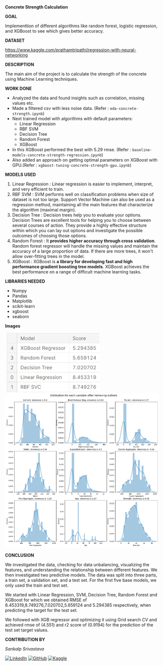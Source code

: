 
  

**Concrete Strength Calculation**

  

**GOAL**

  

Implementtion of different algorithms like random forest, logistic regression, and XGBoost to see which gives better accuracy.

  

**DATASET**

  

https://www.kaggle.com/prathamtripathi/regression-with-neural-networking

  

**DESCRIPTION**

  

The main aim of the project is to calculate the strength of the concrete using Machine Learning techniques.

  

**WORK DONE**

* Analyzed the data and found insights such as correlation, missing values etc.
* Made a filtered csv with less noise data. (Refer : `eda-concrete-strength.ipynb`)
* Next trained model with algorithms with default parameters:
	* Linear Regression
	* RBF SVM
	* Decision Tree
	* Random Forest
	* XGBoost
* In this XGBoost performed the best with 5.29 rmse. (Refer : `baseline-models-concrete-strength-regression.ipynb`)
* Also added an approach on getting optimal parameters on XGBoost with GPU.(Refer : `xgboost-tuning-concrete-strength-gpu.ipynb`)

  

**MODELS USED**

1. Linear Regression : Linear regression is easier to implement, interpret, and very efficient to train.
2. RBF SVM : SVM performs well on classification problems when size of dataset is not too large. Support Vector Machine can also be used as a regression method, maintaining all the main features that characterize the algorithm (maximal margin).
3. Decision Tree : Decision trees help you to evaluate your options. Decision Trees are excellent tools for helping you to choose between several courses of action. They provide a highly effective structure within which you can lay out options and investigate the possible outcomes of choosing those options.
4. Random Forest : It **provides higher accuracy through cross validation**. Random forest regressor will handle the missing values and maintain the accuracy of a large proportion of data. If there are more trees, it won't allow over-fitting trees in the model.
5. XGBoost : XGBoost is **a library for developing fast and high performance gradient boosting tree models**. XGBoost achieves the best performance on a range of difficult machine learning tasks.

**LIBRARIES NEEDED**

* Numpy
* Pandas
* Matplotlib
* scikit-learn
* xgboost
* seaborn
  
  

**Images**

![Model Accuracies](../Images/model_accuracy.jpg "Model Accuracies")
![Distribution for each variable after removing outliners](../Images/distribution_for_each_variable.png "Distribution for each variable after removing outliners")

  

**CONCLUSION**

  

We investigated the data, checking for data unbalancing, visualizing the features, and understanding the relationship between different features. We then investigated two predictive models. The data was split into three parts, a train set, a validation set, and a test set. For the first five  base models, we only used the train and test set.

We started with Linear Regression, SVM, Decision Tree, Random Forest and XGBoost for which we obtained RMSE of 8.453319,8.749276,7.020702,5.659124 and 5.294385 respectively, when predicting the target for the test set.


We followed with XGB regressor and optimizing it using Grid search CV and achieved rmse of (4.551) and r2 score of (0.9194) for the prediction of the test set target values.


  

**CONTRIBUTION BY**

*Sankalp Srivastava*

  
[![LinkedIn](https://img.shields.io/badge/linkedin-%230077B5.svg?style=for-the-badge&logo=linkedin&logoColor=white)](https://www.linkedin.com/in/sankalpsrivastava-2605/) [![GitHub](https://img.shields.io/badge/github-%23121011.svg?style=for-the-badge&logo=github&logoColor=white)](https://github.com/sankalp-srivastava/) [![Kaggle](https://img.shields.io/badge/Kaggle-20BEFF?style=for-the-badge&logo=Kaggle&logoColor=white)](https://www.kaggle.com/sankalpsrivastava26)
